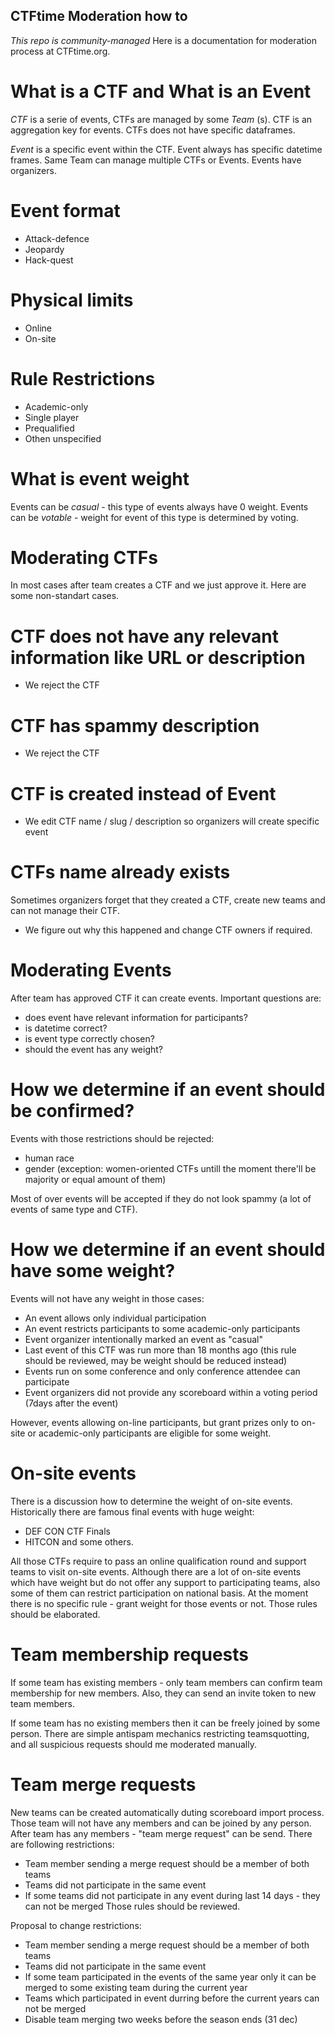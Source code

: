 CTFtime Moderation how to
--------------------------
*This repo is community-managed*
Here is a documentation for moderation process at CTFtime.org.

# What is a CTF and What is an Event

*CTF* is a serie of events, CTFs are managed by some *Team* (s). CTF is an aggregation key for events.
CTFs does not have specific dataframes.

*Event* is a specific event within the CTF. Event always has specific datetime frames.
Same Team can manage multiple CTFs or Events. 
Events have organizers.

# Event format
* Attack-defence
* Jeopardy
* Hack-quest

# Physical limits
* Online
* On-site

# Rule Restrictions
* Academic-only
* Single player
* Prequalified
* Othen unspecified

# What is event weight
Events can be *casual* - this type of events always have 0 weight.
Events can be *votable* - weight for event of this type is determined by voting.

Moderating CTFs
===============

In most cases after team creates a CTF and we just approve it.
Here are some non-standart cases.

# CTF does not have any relevant information like URL or description
* We reject the CTF

 # CTF has spammy description
* We reject the CTF

# CTF is created instead of Event
* We edit CTF name / slug / description so organizers will create specific event

# CTFs name already exists
Sometimes organizers forget that they created a CTF, create new teams and can not manage their CTF.
* We figure out why this happened and change CTF owners if required.

Moderating Events
=================
After team has approved CTF it can create events.
Important questions are:
* does event have relevant information for participants?
* is datetime correct?
* is event type correctly chosen?
* should the event has any weight?

# How we determine if an event should be confirmed?

Events with those restrictions should be rejected:
 - human race
 - gender (exception: women-oriented CTFs untill the moment there'll be majority or equal amount of them)

Most of over events will be accepted if they do not look spammy (a lot of events of same type and CTF).

# How we determine if an event should have some weight?

 Events will not have any weight in those cases:

 * An event allows only individual participation
 * An event restricts participants to some academic-only participants
 * Event organizer intentionally marked an event as "casual"
 * Last event of this CTF was run more than 18 months ago (this rule should be reviewed, may be weight should be reduced instead)
 * Events run on some conference and only conference attendee can participate
 * Event organizers did not provide any scoreboard within a voting period (7days after the event)

However, events allowing on-line participants, but grant prizes only to on-site or academic-only participants are eligible for some weight.

# On-site events

There is a discussion how to determine the weight of on-site events. Historically there are famous final events with huge weight:
* DEF CON CTF Finals
* HITCON
and some others.

All those CTFs require to pass an online qualification round and support teams to visit on-site events.
Although there are a lot of on-site events which have weight but do not offer any support to participating teams, also some of them can restrict participation on national basis. At the moment there is no specific rule - grant weight for those events or not.
Those rules should be elaborated.


Team membership requests
========================

If some team has existing members - only team members can confirm team membership for new members. Also, they can send an invite token to new team members.

If some team has no existing members then it can be freely joined by some person. There are simple antispam mechanics restricting teamsquotting, and all suspicious requests should me moderated manually.


Team merge requests
===================

New teams can be created automatically duting scoreboard import process. Those team will not have any members and can be joined by any person.
After team has any members - "team merge request" can be send.
There are following restrictions:
* Team member sending a merge request should be a member of both teams
* Teams did not participate in the same event
* If some teams did not participate in any event during last 14 days - they can not be merged
Those rules should be reviewed.

Proposal to change restrictions:
* Team member sending a merge request should be a member of both teams
* Teams did not participate in the same event
* If some team participated in the events of the same year only it can be merged to some existing team during the current year
* Teams which participated in event durring before the current years can not be merged
* Disable team merging two weeks before the season ends (31 dec)
